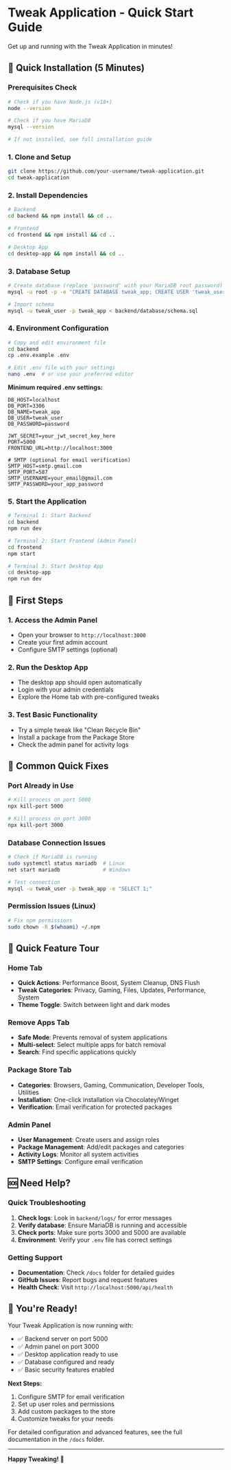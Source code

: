 # Tweak Application - Quick Start Guide

Get up and running with the Tweak Application in minutes!

## 🚀 Quick Installation (5 Minutes)

### Prerequisites Check
```bash
# Check if you have Node.js (v18+)
node --version

# Check if you have MariaDB
mysql --version

# If not installed, see full installation guide
```

### 1. Clone and Setup
```bash
git clone https://github.com/your-username/tweak-application.git
cd tweak-application
```

### 2. Install Dependencies
```bash
# Backend
cd backend && npm install && cd ..

# Frontend
cd frontend && npm install && cd ..

# Desktop App
cd desktop-app && npm install && cd ..
```

### 3. Database Setup
```bash
# Create database (replace 'password' with your MariaDB root password)
mysql -u root -p -e "CREATE DATABASE tweak_app; CREATE USER 'tweak_user'@'localhost' IDENTIFIED BY 'password'; GRANT ALL PRIVILEGES ON tweak_app.* TO 'tweak_user'@'localhost'; FLUSH PRIVILEGES;"

# Import schema
mysql -u tweak_user -p tweak_app < backend/database/schema.sql
```

### 4. Environment Configuration
```bash
# Copy and edit environment file
cd backend
cp .env.example .env

# Edit .env file with your settings
nano .env  # or use your preferred editor
```

**Minimum required .env settings:**
```env
DB_HOST=localhost
DB_PORT=3306
DB_NAME=tweak_app
DB_USER=tweak_user
DB_PASSWORD=password

JWT_SECRET=your_jwt_secret_key_here
PORT=5000
FRONTEND_URL=http://localhost:3000

# SMTP (optional for email verification)
SMTP_HOST=smtp.gmail.com
SMTP_PORT=587
SMTP_USERNAME=your_email@gmail.com
SMTP_PASSWORD=your_app_password
```

### 5. Start the Application
```bash
# Terminal 1: Start Backend
cd backend
npm run dev

# Terminal 2: Start Frontend (Admin Panel)
cd frontend
npm start

# Terminal 3: Start Desktop App
cd desktop-app
npm run dev
```

## 🎯 First Steps

### 1. Access the Admin Panel
- Open your browser to `http://localhost:3000`
- Create your first admin account
- Configure SMTP settings (optional)

### 2. Run the Desktop App
- The desktop app should open automatically
- Login with your admin credentials
- Explore the Home tab with pre-configured tweaks

### 3. Test Basic Functionality
- Try a simple tweak like "Clean Recycle Bin"
- Install a package from the Package Store
- Check the admin panel for activity logs

## 🔧 Common Quick Fixes

### Port Already in Use
```bash
# Kill process on port 5000
npx kill-port 5000

# Kill process on port 3000
npx kill-port 3000
```

### Database Connection Issues
```bash
# Check if MariaDB is running
sudo systemctl status mariadb  # Linux
net start mariadb              # Windows

# Test connection
mysql -u tweak_user -p tweak_app -e "SELECT 1;"
```

### Permission Issues (Linux)
```bash
# Fix npm permissions
sudo chown -R $(whoami) ~/.npm
```

## 📱 Quick Feature Tour

### Home Tab
- **Quick Actions**: Performance Boost, System Cleanup, DNS Flush
- **Tweak Categories**: Privacy, Gaming, Files, Updates, Performance, System
- **Theme Toggle**: Switch between light and dark modes

### Remove Apps Tab
- **Safe Mode**: Prevents removal of system applications
- **Multi-select**: Select multiple apps for batch removal
- **Search**: Find specific applications quickly

### Package Store Tab
- **Categories**: Browsers, Gaming, Communication, Developer Tools, Utilities
- **Installation**: One-click installation via Chocolatey/Winget
- **Verification**: Email verification for protected packages

### Admin Panel
- **User Management**: Create users and assign roles
- **Package Management**: Add/edit packages and categories
- **Activity Logs**: Monitor all system activities
- **SMTP Settings**: Configure email verification

## 🆘 Need Help?

### Quick Troubleshooting
1. **Check logs**: Look in `backend/logs/` for error messages
2. **Verify database**: Ensure MariaDB is running and accessible
3. **Check ports**: Make sure ports 3000 and 5000 are available
4. **Environment**: Verify your `.env` file has correct settings

### Getting Support
- **Documentation**: Check `/docs` folder for detailed guides
- **GitHub Issues**: Report bugs and request features
- **Health Check**: Visit `http://localhost:5000/api/health`

## 🎉 You're Ready!

Your Tweak Application is now running with:
- ✅ Backend server on port 5000
- ✅ Admin panel on port 3000
- ✅ Desktop application ready to use
- ✅ Database configured and ready
- ✅ Basic security features enabled

**Next Steps:**
1. Configure SMTP for email verification
2. Set up user roles and permissions
3. Add custom packages to the store
4. Customize tweaks for your needs

For detailed configuration and advanced features, see the full documentation in the `/docs` folder.

---

**Happy Tweaking! 🚀**